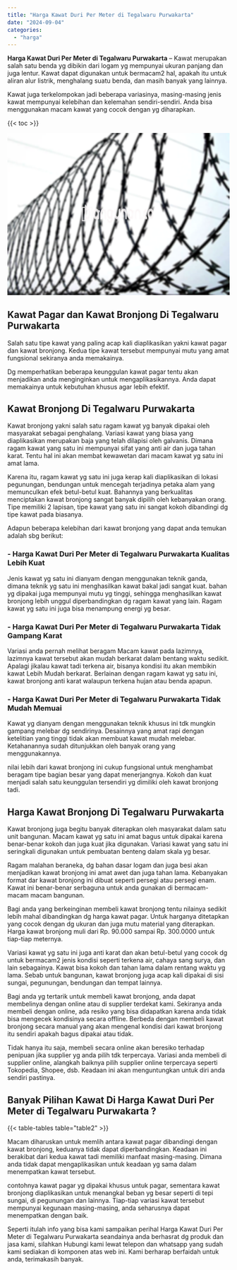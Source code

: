 ```yaml
---
title: "Harga Kawat Duri Per Meter di Tegalwaru Purwakarta"
date: "2024-09-04"
categories: 
  - "harga"
---
```


**Harga Kawat Duri Per Meter di Tegalwaru Purwakarta** – Kawat merupakan salah satu benda yg dibikin dari logam yg mempunyai ukuran panjang dan juga lentur. Kawat dapat digunakan untuk bermacam2 hal, apakah itu untuk aliran alur listrik, menghalang suatu benda, dan masih banyak yang lainnya.

Kawat juga terkelompokan jadi beberapa variasinya, masing-masing jenis kawat mempunyai kelebihan dan kelemahan sendiri-sendiri. Anda bisa menggunakan macam kawat yang cocok dengan yg diharapkan.

{{< toc >}}

![Harga Kawat Duri Per Meter di Tegalwaru Purwakarta](/images/jual-kawat-murah44.png)

## Kawat Pagar dan Kawat Bronjong Di Tegalwaru Purwakarta

Salah satu tipe kawat yang paling acap kali diaplikasikan yakni kawat pagar dan kawat bronjong. Kedua tipe kawat tersebut mempunyai mutu yang amat fungsional sekiranya anda memakainya.

Dg memperhatikan beberapa keunggulan kawat pagar tentu akan menjadikan anda menginginkan untuk mengaplikasikannya. Anda dapat memakainya untuk kebutuhan khusus agar lebih efektif.

## Kawat Bronjong Di Tegalwaru Purwakarta

Kawat bronjong yakni salah satu ragam kawat yg banyak dipakai oleh masyarakat sebagai penghalang. Variasi kawat yang biasa yang diaplikasikan merupakan baja yang telah dilapisi oleh galvanis. Dimana ragam kawat yang satu ini mempunyai sifat yang anti air dan juga tahan karat. Tentu hal ini akan membat kewawetan dari macam kawat yg satu ini amat lama.

Karena itu, ragam kawat yg satu ini juga kerap kali diaplikasikan di lokasi pegunungan, bendungan untuk mencegah terjadinya petaka alam yang memunculkan efek betul-betul kuat. Bahannya yang berkualitas menciptakan kawat bronjong sangat banyak dipilih oleh kebanyakan orang. Tipe memiliki 2 lapisan, tipe kawat yang satu ini sangat kokoh dibandingi dg tipe kawat pada biasanya.

Adapun beberapa kelebihan dari kawat bronjong yang dapat anda temukan adalah sbg berikut:

### \- Harga Kawat Duri Per Meter di Tegalwaru Purwakarta Kualitas Lebih Kuat

Jenis kawat yg satu ini dianyam dengan menggunakan teknik ganda, dimana teknik yg satu ini menghasilkan kawat bakal jadi sangat kuat. bahan yg dipakai juga mempunyai mutu yg tinggi, sehingga menghasilkan kawat bronjong lebih unggul diperbandingkan dg ragam kawat yang lain. Ragam kawat yg satu ini juga bisa menampung energi yg besar.

### \- Harga Kawat Duri Per Meter di Tegalwaru Purwakarta Tidak Gampang Karat

Variasi anda pernah melihat beragam Macam kawat pada lazimnya, lazimnya kawat tersebut akan mudah berkarat dalam bentang waktu sedikit. Apalagi jikalau kawat tadi terkena air, bisanya kondisi itu akan membikin kawat Lebih Mudah berkarat. Berlainan dengan ragam kawat yg satu ini, kawat bronjong anti karat walaupun terkena hujan atau benda apapun.

### \- Harga Kawat Duri Per Meter di Tegalwaru Purwakarta Tidak Mudah Memuai

Kawat yg dianyam dengan menggunakan teknik khusus ini tdk mungkin gampang melebar dg sendirinya. Desainnya yang amat rapi dengan ketelitian yang tinggi tidak akan membuat kawat mudah melebar. Ketahanannya sudah ditunjukkan oleh banyak orang yang menggunakannya.

nilai lebih dari kawat bronjong ini cukup fungsional untuk menghambat beragam tipe bagian besar yang dapat menerjangnya. Kokoh dan kuat menjadi salah satu keunggulan tersendiri yg dimiliki oleh kawat bronjong tadi.

## Harga Kawat Bronjong Di Tegalwaru Purwakarta

Kawat bronjong juga begitu banyak diterapkan oleh masyarakat dalam satu unit bangunan. Macam kawat yg satu ini amat bagus untuk dipakai karena benar-benar kokoh dan juga kuat jika digunakan. Variasi kawat yang satu ini seringkali digunakan untuk pembuatan benteng dalam skala yg besar.

Ragam malahan beraneka, dg bahan dasar logam dan juga besi akan menjadikan kawat bronjong ini amat awet dan juga tahan lama. Kebanyakan format dar kawat bronjong ini dibuat seperti persegi atau persegi enam. Kawat ini benar-benar serbaguna untuk anda gunakan di bermacam-macam macam bangunan.

Bagi anda yang berkeinginan membeli kawat bronjong tentu nilainya sedikit lebih mahal dibandingkan dg harga kawat pagar. Untuk harganya ditetapkan yang cocok dengan dg ukuran dan juga mutu material yang diterapkan. Harga kawat bronjong muli dari Rp. 90.000 sampai Rp. 300.0000 untuk tiap-tiap meternya.

Variasi kawat yg satu ini juga anti karat dan akan betul-betul yang cocok dg untuk bermacam2 jenis kondisi seperti terkena air, cahaya sang surya, dan lain sebagainya. Kawat bisa kokoh dan tahan lama dalam rentang waktu yg lama. Sebab untuk bangunan, kawat bronjong juga acap kali dipakai di sisi sungai, pegunungan, bendungan dan tempat lainnya.

Bagi anda yg tertarik untuk membeli kawat bronjong, anda dapat membelinya dengan online atau di supplier terdekat kami. Sekiranya anda membeli dengan online, ada resiko yang bisa didapatkan karena anda tidak bisa mengecek kondisinya secara offline. Berbeda dengan membeli kawat bronjong secara manual yang akan mengenal kondisi dari kawat bronjong itu sendiri apakah bagus dipakai atau tidak.

Tidak hanya itu saja, membeli secara online akan beresiko terhadap penipuan jika supplier yg anda pilih tdk terpercaya. Variasi anda membeli di supplier online, alangkah baiknya pilih supplier online terpercaya seperti Tokopedia, Shopee, dsb. Keadaan ini akan menguntungkan untuk diri anda sendiri pastinya.

## Banyak Pilihan Kawat Di Harga Kawat Duri Per Meter di Tegalwaru Purwakarta ?

{{< table-tables table="table2" >}}

Macam diharuskan untuk memlih antara kawat pagar dibandingi dengan kawat bronjong, keduanya tidak dapat diperbandingkan. Keadaan ini berakibat dari kedua kawat tadi memiliki manfaat masing-masing. Dimana anda tidak dapat mengaplikasikan untuk keadaan yg sama dalam menempatkan kawat tersebut.

contohnya kawat pagar yg dipakai khusus untuk pagar, sementara kawat bronjong diaplikasikan untuk menangkal beban yg besar seperti di tepi sungai, di pegunungan dan lainnya. Tiap-tiap variasi kawat tersebut mempunyai kegunaan masing-masing, anda seharusnya dapat menempatkan dengan baik.

Seperti itulah info yang bisa kami sampaikan perihal Harga Kawat Duri Per Meter di Tegalwaru Purwakarta seandainya anda berhasrat dg produk dan jasa kami, silahkan Hubungi kami lewat telepon dan whatsapp yang sudah kami sediakan di komponen atas web ini. Kami berharap berfaidah untuk anda, terimakasih banyak.
